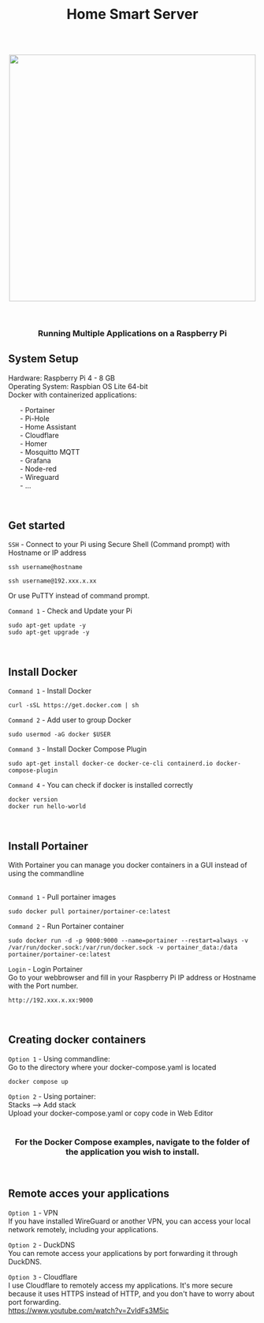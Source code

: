   <br>
  <h1 align="center">Home Smart Server</h1>
  <br>
 <h2 align="center">
<img src="https://github.com/NielsU97/HomeSmartServer/blob/main/www/Images/docker_setup.png" width="500">
  </br>
</br>  
<h2>	 
<h3 align="center">Running Multiple Applications on a Raspberry Pi</h3>                                                                                                                                      
<h2> System Setup </h2> 
Hardware: Raspberry Pi 4 - 8 GB <br>
Operating System: Raspbian OS Lite 64-bit <br>
Docker with containerized applications: <br> 
<ol>
  - Portainer <br> 
  - Pi-Hole <br> 
  - Home Assistant <br> 
  - Cloudflare <br> 
  - Homer <br> 
  - Mosquitto MQTT <br> 
  - Grafana <br> 
  - Node-red <br> 
  - Wireguard <br> 
  - ... <br> 
</ol>
</br>
<h2> Get started </h2> 

`SSH` - Connect to your Pi using Secure Shell (Command prompt) with Hostname or IP address
```
ssh username@hostname

ssh username@192.xxx.x.xx
```
Or use PuTTY instead of command prompt. 

`Command 1` - Check and Update your Pi
```
sudo apt-get update -y
sudo apt-get upgrade -y
```

</br>

<h2> Install Docker </h2> 

`Command 1` - Install Docker
```
curl -sSL https://get.docker.com | sh
```

`Command 2` - Add user to group Docker
```
sudo usermod -aG docker $USER
```

`Command 3` - Install Docker Compose Plugin
```
sudo apt-get install docker-ce docker-ce-cli containerd.io docker-compose-plugin
```

`Command 4` - You can check if docker is installed correctly
```
docker version
docker run hello-world
```
</br>
<h2> Install Portainer </h2> 
With Portainer you can manage you docker containers in a GUI instead of using the commandline <br></br>

`Command 1` - Pull portainer images
```
sudo docker pull portainer/portainer-ce:latest
```

`Command 2` - Run Portainer container
```
sudo docker run -d -p 9000:9000 --name=portainer --restart=always -v /var/run/docker.sock:/var/run/docker.sock -v portainer_data:/data portainer/portainer-ce:latest
```
`Login` - Login Portainer
</br>
Go to your webbrowser and fill in your Raspberry Pi IP address or Hostname with the Port number.
```
http://192.xxx.x.xx:9000
```
</br>
<h2> Creating docker containers </h2> 

`Option 1` - Using commandline: <br>
Go to the directory where your docker-compose.yaml is located <br>
```
docker compose up
``` 

`Option 2` - Using portainer: <br>
Stacks --> Add stack <br>
Upload your docker-compose.yaml or copy code in Web Editor <br>
<br>

<h3 align="center">For the Docker Compose examples, navigate to the folder of the application you wish to install.</h3>
</br>
<h2> Remote acces your applications </h2> 

`Option 1` - VPN <br>
If you have installed WireGuard or another VPN, you can access your local network remotely, including your applications. <br>

`Option 2` - DuckDNS <br>
You can remote access your applications by port forwarding it through DuckDNS. <br>


`Option 3` - Cloudflare <br>
I use Cloudflare to remotely access my applications. It's more secure because it uses HTTPS instead of HTTP, and you don't have to worry about port forwarding. <br>
https://www.youtube.com/watch?v=ZvIdFs3M5ic
<br>